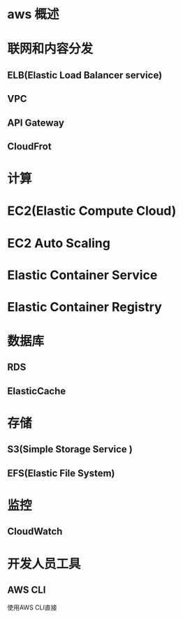 # aws 概述


# 联网和内容分发
## ELB(Elastic Load Balancer service)

## VPC
## API Gateway
## CloudFrot

# 计算
# EC2(Elastic Compute Cloud)
# EC2 Auto Scaling
# Elastic Container Service
# Elastic Container Registry

# 数据库
## RDS
## ElasticCache

# 存储
## S3(Simple Storage Service )
## EFS(Elastic File System)

# 监控
## CloudWatch

# 开发人员工具
## AWS CLI
使用AWS CLI直接